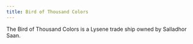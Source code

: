 ```yaml
---
title: Bird of Thousand Colors
---
```


The Bird of Thousand Colors is a Lysene trade ship owned by Salladhor Saan.


